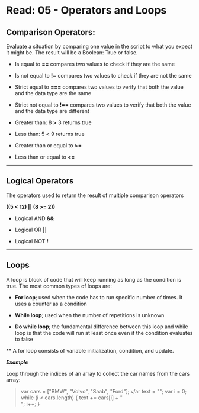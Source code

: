 # Read: 05 - Operators and Loops

## Comparison Operators:

Evaluate a situation by comparing one value in the script to what you expect it might be. The result will be a Boolean: True or false.

- Is equal to **==** compares two values to check if they are the same

- Is not equal to **!=** compares two values to check if they are not the same

- Strict equal to **===** compares two values to verify that both the value and the data type are the same

- Strict not equal to **!==** compares two values to verify that both the value and the data type are different

- Greater than: 8 **>** 3 returns true

- Less than: 5 **<** 9 returns true

- Greater than or equal to **>=**

- Less than or equal to **<=**


_____________________________________________________________
## Logical Operators
The operators used to return the result of multiple comparison operators

**((5 < 12) || (8 >= 2))**

- Logical AND **&&**

- Logical OR **||**

- Logical NOT **!**

______________________________________________________________

## Loops
A loop is block of code that will keep running as long as the condition is true. The most common types of loops are:

- **For loop**; used when the code has to run specific number of times. It uses a counter as a condition

- **While loop**; used when the number of repetitions is unknown

- **Do while loop**; the fundamental difference between this loop and while loop is that the code will run at least once even if the condition evaluates to false

**  A for loop consists of variable initialization, condition, and update.


***Example***

Loop through the indices of an array to collect the car names from the cars array:


>var cars = ["BMW", "Volvo", "Saab", "Ford"];
v/ar text = "";
var i = 0;
while (i < cars.length) {
  text += cars[i] + "<br>";
  i++;
}   


